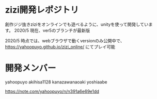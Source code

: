 # zizi開発レポジトリ

創作ジジ抜きziziをオンラインでも遊べるように、unityを使って開発しています。
2020/5 現在、ver5のブランチが最新版


2020/5 時点では、webブラウザで動くversionのみ公開中で、
https://yahoopuyo.github.io/zizi_online/
にてプレイ可能

# 開発メンバー
yahoopuyo
akihisa1128
kanazawanaoaki
yoshiaabe


https://note.com/yahoopuyo/n/n391a6e69e1dd
